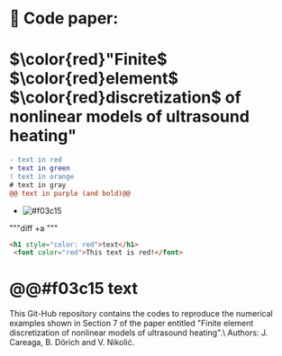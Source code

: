 # 📌 Code paper: 
# $\color{red}"Finite$ $\color{red}element$ $\color{red}discretization$ of nonlinear models of ultrasound heating"




```diff
- text in red
+ text in green
! text in orange
# text in gray
@@ text in purple (and bold)@@
```


- ![#f03c15](aa) 

"""diff +a """

```html
<h1 style="color: red">text</h1>
 <font color="red">This text is red!</font>
```

# @@#f03c15 text


This Git-Hub repository contains the codes to reproduce the numerical examples shown in Section 7 of the paper entitled "Finite element discretization of nonlinear models of ultrasound heating".\\
Authors: J. Careaga, B. Dörich and V. Nikolić.

